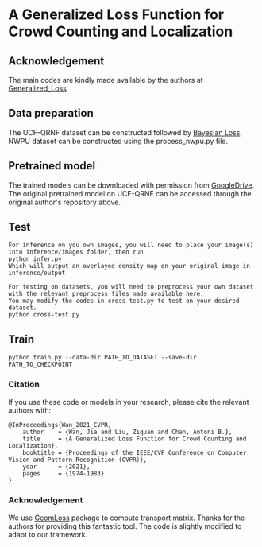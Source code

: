 # A Generalized Loss Function for Crowd Counting and Localization

## Acknowledgement
The main codes are kindly made available by the authors at [Generalized_Loss](https://github.com/jia-wan/GeneralizedLoss-Counting-Pytorch)

## Data preparation
The UCF-QRNF dataset can be constructed followed by [Bayesian Loss](https://github.com/ZhihengCV/Bayesian-Crowd-Counting).
NWPU dataset can be constructed using the process_nwpu.py file.

## Pretrained model
The trained models can be downloaded with permission from [GoogleDrive](https://drive.google.com/drive/folders/1drinTf0G6LGF8Low9Yx0f2xX6rAbkkYB?usp=sharing).
The original pretrained model on UCF-QRNF can be accessed through the original author's repository above.

## Test

```
For inference on you own images, you will need to place your image(s) into inference/images folder, then run
python infer.py
Which will output an overlayed density map on your original image in inference/output

For testing on datasets, you will need to preprocess your own dataset with the relevant preprocess files made available here. 
You may modify the codes in cross-test.py to test on your desired dataset. 
python cross-test.py
```

## Train

```
python train.py --data-dir PATH_TO_DATASET --save-dir PATH_TO_CHECKPOINT
```

### Citation
If you use these code or models in your research, please cite the relevant authors with:

```
@InProceedings{Wan_2021_CVPR,
    author    = {Wan, Jia and Liu, Ziquan and Chan, Antoni B.},
    title     = {A Generalized Loss Function for Crowd Counting and Localization},
    booktitle = {Proceedings of the IEEE/CVF Conference on Computer Vision and Pattern Recognition (CVPR)},
    year      = {2021},
    pages     = {1974-1983}
}
```

### Acknowledgement
We use [GeomLoss](https://www.kernel-operations.io/geomloss/) package to compute transport matrix. Thanks for the authors for providing this fantastic tool. The code is slightly modified to adapt to our framework.
